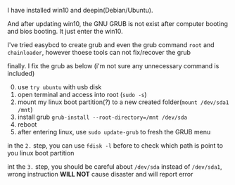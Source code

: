 
I have installed win10 and deepin(Debian/Ubuntu).

And after updating win10, the GNU GRUB is not exist after computer booting and bios booting. It just enter the win10.

I've tried easybcd to create grub and even the grub command `root` and `chainloader`, however thoese tools can not fix/recover the grub

finally. I fix the grub as below (i'm not sure any unnecessary command is included)

0. use `try ubuntu` with usb disk
1. open terminal and access into root (`sudo -s`)
2. mount my linux boot partition(?) to a new created folder(`mount /dev/sda1 /mnt`)
3. install grub `grub-install --root-directory=/mnt /dev/sda`
4. reboot
5. after entering linux, use `sudo update-grub` to fresh the GRUB menu

in the `2.` step, you can use `fdisk -l` before to check which path is point to you linux boot partition

int the `3.` step, you should be careful about `/dev/sda` instead of `/dev/sda1`, wrong instruction **WILL NOT** cause disaster and will report error

